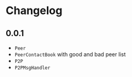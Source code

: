 # Changelog

## 0.0.1

- `Peer`
- `PeerContactBook` with good and bad peer list
- `P2P`
- `P2PMsgHandler`
